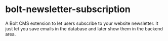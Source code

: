 # bolt-newsletter-subscription

A Bolt CMS extension to let users subscribe to your website newsletter.
It just let you save emails in the database and later show them in the backend area.
